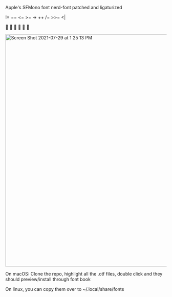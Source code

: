 Apple's SFMono font nerd-font patched and ligaturized

!= == <= >= -> ++ /= >>= <|

     

<img width="727" alt="Screen Shot 2021-07-29 at 1 25 13 PM" src="https://user-images.githubusercontent.com/71196912/127537523-0ac88392-b873-4686-bd16-03c7f636512b.png">


On macOS: Clone the repo, highlight all the .otf files, double click and they should preview/install through font book

On linux, you can copy them over to ~/.local/share/fonts
